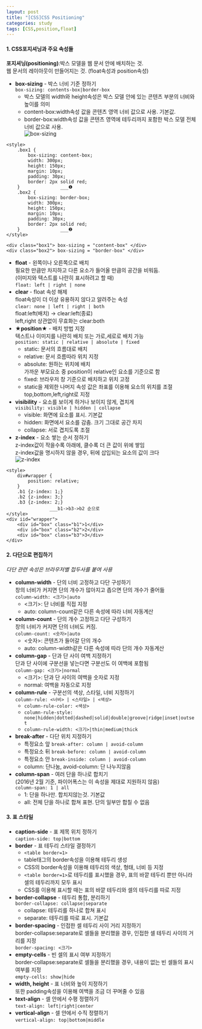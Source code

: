 ```yaml
---
layout: post
title: "[CSS]CSS Positioning"
categories: study
tags: [CSS,position,float]
---
```

#### 1. CSS포지셔닝과 주요 속성들
**포지셔닝(positioning)**:박스 모델을 웹 문서 안에 배치하는 것. <br>
웹 문서의 레이아웃이 만들어지는 것. (float속성과 position속성)
* **box-sizing** - 박스 너비 기준 정하기<br>
`box-sizing: contents-box|border-box`
	* 박스 모델의 width와 height속성은 박스 모델 안에 있는 콘텐츠 부분의 너비와 높이를 의미
	* content-box:width속성 값을 콘텐츠 영역 너비 값으로 사용. 기본값.
	* border-box:width속성 값을 콘텐츠 영역에 테두리까지 포함한 박스 모델 전체 너비 값으로 사용.<br>
![box-sizing](https://ykm1.github.io/images/box-sizing.png)

~~~
<style>
	.box1 {
		box-sizing: content-box;
		width: 300px;
		height: 150px;
		margin: 10px;
		padding: 30px;
		border: 2px solid red;
	}				___❶
	.box2 {
		box-sizing: border-box;
		width: 300px;
		height: 150px;
		margin: 10px;
		padding: 30px;
		border: 2px solid red;
	}				___❷
</style>

<div class="box1"> box-sizing = "content-box" </div>
<div class="box2"> box-sizing = "border-box" </div>
~~~

* **float** - 왼쪽이나 오른쪽으로 배치<br>
필요한 만큼만 차지하고 다른 요소가 들어올 만큼의 공간을 비워둠.<br>
(이미지와 텍스트를 나란히 표시하려고 할 때)<br>
`float: left | right | none`
* **clear** - float 속성 해제<br>
float속성이 더 이상 유용하지 않다고 알려주는 속성<br>
`clear: none | left | right | both`<br>
float:left(배치) -> clear:left(종료)<br>
left,right 상관없이 무효화는 clear:both
* **★position★** - 배치 방법  지정<br>
텍스트나 이미지를 나란히 배치 또는 가로,세로로 배치 가능<br>
`position: static | relative | absolute | fixed`
	* static: 문서의 흐름대로 배치
	* relative: 문서 흐름따라 위치 지정
	* absolute: 원하는 위치에 배치<br>
	가까운 부모요소 중 position이 relative인 요소를 기준으로 함
	* fixed: 브라우저 창 기준으로 배치하고 위치 고정
	* static을 제외한 나머지 속성 값은 좌표를 이용해 요소의 위치를 조절<br>  	top,bottom,left,right로 지정
* **visibility** - 요소를 보이게 하거나 보이지 않게, 겹치게<br>
`visibility: visible | hidden | collapse`
	* visible: 화면에 요소를 표시. 기본값
	* hidden: 화면에서 요소를 감춤. 크기 그대로 공간 차지
	* collapse: 서로 겹치도록 조절
* **z-index** - 요소 쌓는 순서 정하기<br>
z-index값이 작을수록 아래에, 클수록 더 큰 값이 위에 쌓임<br>
z-index값을 명시하지 않을 경우, 뒤에 삽입되는 요소의 값이 크다<br>
![z-index](https://ykm1.github.io/images/z-index.png)

~~~
<style>
	div#wrapper { 
		position: relative;
	}
	.b1 {z-index: 1;}
	.b2 {z-index: 3;}
	.b3 {z-index: 2;}
				___b1->b3->b2 순으로
</style>
<div iid="wrapper">
	<div id="box" class="b1">1</div>
	<div id="box" class="b2">2</div>
	<div id="box" class="b3">3</div>
</div>
~~~

#### 2. 다단으로 편집하기<br>
_다단 관련 속성은 브라우저별 접두사를 붙여 사용_

* **column-width** - 단의 너비 고정하고 다단 구성하기<br>
창의 너비가 커지면 단의 개수가 많아지고 좁으면 단의 개수가 줄어듦<br>
`column-width: <크기>|auto`<br>
	* <크기>: 단 너비를 직접 지정
	* auto: column-count같은 다른 속성에 따라 너비 자동계산
* **column-count** - 단의 개수 고정하고 다단 구성하기<br>
창의 너비가 커지면 단의 너비도 커짐.<br>
`column-count: <숫자>|auto`<br>
	* <숫자>: 콘텐츠가 들어갈 단의 개수
	* auto: column-width같은 다른 속성에 따라 단의 개수 자동계산
* **column-gap** - 단과 단 사이 여백 지정하기<br>
단과 단 사이에 구분선을 넣는다면 구분선도 이 여백에 포함됨<br>
`column-gap: <크기>|normal`<br>
	* <크기>: 단과 단 사이의 여백을 숫자로 지정
	* normal: 여백을 자동으로 지정
* **column-rule** - 구분선의 색상, 스타일, 너비 지정하기<br>
`column-rule: <너비> | <스타일> | <색상>`<br>
	* `column-rule-color: <색상>`
	* `column-rule-style: none|hidden|dotted|dashed|solid|double|groove|ridge|inset|outset`
	* `column-rule-width: <크기>|thin|medium|thick`
* **break-after** - 다단 위치 지정하기<br>
	* 특정요소 앞 `break-after: column | avoid-column`
	* 특정요소 뒤 `break-before: column | avoid-column`
	* 특정요소 안 `break-inside: column | avoid-column`
	* column: 단나눔, avoid-column: 단 나누지않음
* **column-span** - 여러 단을 하나로 합치기<br>
(2016년 2월 기준, 파이어폭스는 이 속성을 제대로 지원하지 않음)<br>
`column-span: 1 | all`<br>
	* 1: 단을 하나만. 합치지않는것. 기본값
	* all: 전체 단을 하나로 합쳐 표현. 단의 일부만 합칠 수 없음

#### 3. 표 스타일
* **caption-side** - 표 제목 위치 정하기<br>
`caption-side: top|bottom`<br>
* **border** - 표 테두리 스타일 결정하기<br>
	* `<table border=1>`
	* table태그의 border속성을 이용해 테두리 생성
	* CSS의 border속성을 이용해 테두리의 색상, 형태, 너비 등 지정
	* `<table border=1>`로 테두리를 표시했을 경우, 표의 바깥 테두리 뿐만 아니라 셀의 테두리까지 모두 표시
	* CSS를 이용해 표시할 때는 표의 바깥 테두리와 셀의 테두리를 따로 지정
* **border-collapse** - 테두리 통합, 분리하기<br>
`border-collapse: collapse|separate`<br>
	* collapse: 테두리를 하나로 합쳐 표시
	* separate: 테두리를 따로 표시. 기본값
* **border-spacing** - 인접한 셀 테두리 사이 거리 지정하기<br>
border-collapse:separate로 셀들을 분리했을 경우, 인접한 셀 테두리 사이의 거리를 지정<br>
`border-spacing: <크기>`
* **empty-cells** - 빈 셀의 표시 여부 지정하기<br>
border-collapse:separate로 셀들을 분리했을 경우, 내용이 없는 빈 셀들의 표시 여부를 지정<br>
`empty-cells: show|hide`
* **width, height** - 표 너비와 높이 지정하기<br>
또한 padding속성을 이용해 여백을 조금 더 꾸며줄 수 있음
* **text-align** - 셀 안에서 수평 정렬하기<br>
`text-align: left|right|center`
* **vertical-align** - 셀 안에서 수직 정렬하기<br>
`vertical-align: top|bottom|middle`



